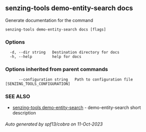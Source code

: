 ## senzing-tools demo-entity-search docs

Generate documentation for the command

```
senzing-tools demo-entity-search docs [flags]
```

### Options

```
  -d, --dir string   Destination directory for docs
  -h, --help         help for docs
```

### Options inherited from parent commands

```
      --configuration string   Path to configuration file [SENZING_TOOLS_CONFIGURATION]
```

### SEE ALSO

* [senzing-tools demo-entity-search](senzing-tools_demo-entity-search.md)	 - demo-entity-search short description

###### Auto generated by spf13/cobra on 11-Oct-2023
